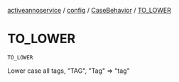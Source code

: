 [activeannoservice](../../index.md) / [config](../index.md) / [CaseBehavior](index.md) / [TO_LOWER](./-t-o_-l-o-w-e-r.md)

# TO_LOWER

`TO_LOWER`

Lower case all tags, "TAG", "Tag" =&gt; "tag"

